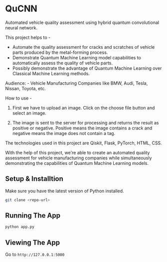 # QuCNN
Automated vehicle quality assessment using hybrid quantum convolutional neural network.

This project helps to -
- Automate the quality assessment for cracks and scratches of vehicle parts produced by the metal-forming process. 
- Demonstrate Quantum Machine Learning model capabilities to automatically assess the quality of vehicle parts. 
- Possibly demonstrate the advantage of Quantum Machine Learning over Classical Machine Learning methods.

Audience: - Vehicle Manufacturing Companies like BMW, Audi, Tesla, Nissan, Toyota, etc.

How to use - 

1. First we have to upload an image. Click on the choose file button and select an image.

2. The image is sent to the server for processing and returns the result as positive or negative. Positive means the image contains a crack and negative means the image does not contain a tag.

The technologies used in this project are Qiskit, Flask, PyTorch, HTML, CSS.

With the help of this project, we're able to create an automated quality assessment for vehicle manufacturing companies while simultaneously demonstrating the capabilities of Quantum Machine Learning models.

## Setup & Installtion

Make sure you have the latest version of Python installed.

```bash
git clone <repo-url>
```

## Running The App

```bash
python app.py
```

## Viewing The App

Go to `http://127.0.0.1:5000`
